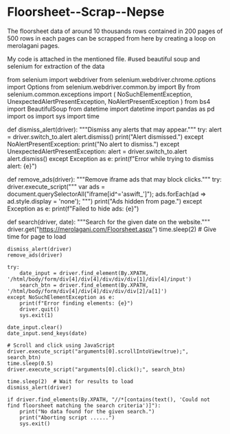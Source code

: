 # Floorsheet--Scrap--Nepse
The floorsheet data of around 10 thousands rows contained in 200 pages of 500 rows in each pages can be scrapped from here by creating a loop on merolagani pages.

My code is attached in the mentioned file. #used beautiful soup and selenium for extraction of the data


from selenium import webdriver
from selenium.webdriver.chrome.options import Options
from selenium.webdriver.common.by import By
from selenium.common.exceptions import (
    NoSuchElementException,
    UnexpectedAlertPresentException,
    NoAlertPresentException
)
from bs4 import BeautifulSoup
from datetime import datetime
import pandas as pd
import os
import sys
import time


def dismiss_alert(driver):
    """Dismiss any alerts that may appear."""
    try:
        alert = driver.switch_to.alert
        alert.dismiss()
        print("Alert dismissed.")
    except NoAlertPresentException:
        print("No alert to dismiss.")
    except UnexpectedAlertPresentException:
        alert = driver.switch_to.alert
        alert.dismiss()
    except Exception as e:
        print(f"Error while trying to dismiss alert: {e}")


def remove_ads(driver):
    """Remove iframe ads that may block clicks."""
    try:
        driver.execute_script("""
            var ads = document.querySelectorAll("iframe[id^='aswift_']");
            ads.forEach(ad => ad.style.display = 'none');
        """)
        print("Ads hidden from page.")
    except Exception as e:
        print(f"Failed to hide ads: {e}")


def search(driver, date):
    """Search for the given date on the website."""
    driver.get("https://merolagani.com/Floorsheet.aspx")
    time.sleep(2)  # Give time for page to load

    dismiss_alert(driver)
    remove_ads(driver)

    try:
        date_input = driver.find_element(By.XPATH, '/html/body/form/div[4]/div[4]/div/div/div[1]/div[4]/input')
        search_btn = driver.find_element(By.XPATH, '/html/body/form/div[4]/div[4]/div/div/div[2]/a[1]')
    except NoSuchElementException as e:
        print(f"Error finding elements: {e}")
        driver.quit()
        sys.exit(1)

    date_input.clear()
    date_input.send_keys(date)
    
    # Scroll and click using JavaScript
    driver.execute_script("arguments[0].scrollIntoView(true);", search_btn)
    time.sleep(0.5)
    driver.execute_script("arguments[0].click();", search_btn)

    time.sleep(2)  # Wait for results to load
    dismiss_alert(driver)

    if driver.find_elements(By.XPATH, "//*[contains(text(), 'Could not find floorsheet matching the search criteria')]"):
        print("No data found for the given search.")
        print("Aborting script ......")
        sys.exit()
